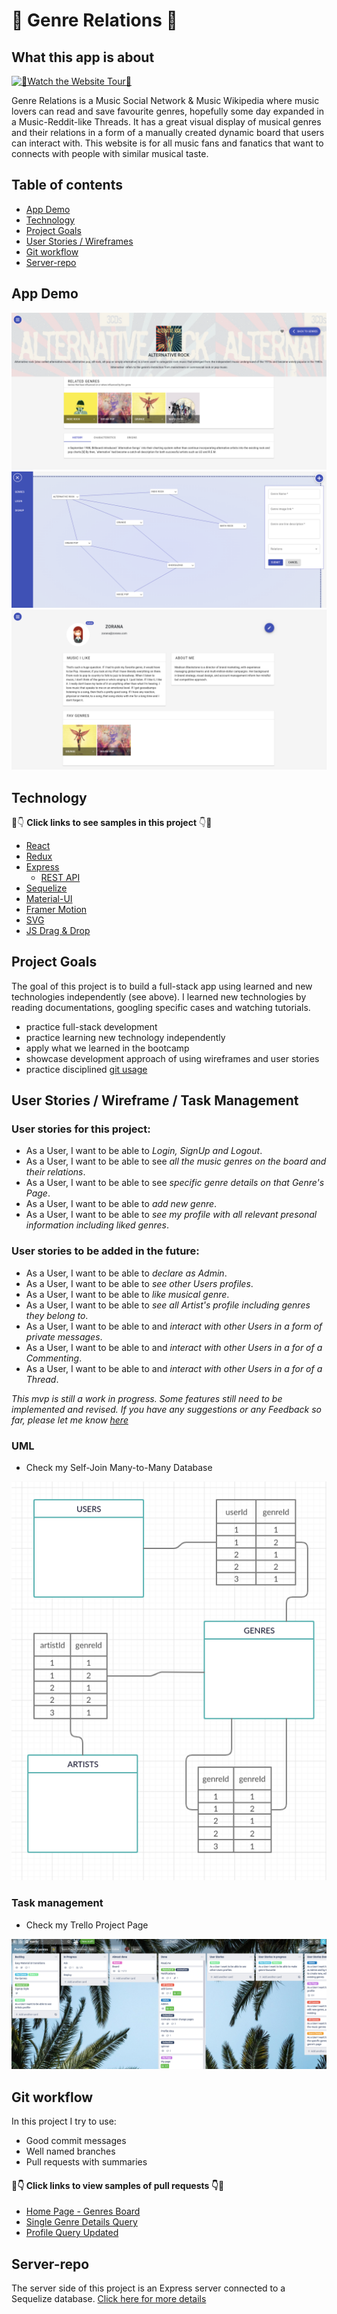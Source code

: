 # :musical_note: Genre Relations :musical_note:

## What this app is about

[![:wave:Watch the Website Tour:wave:](https://prnt.sc/sdt9af)](https://youtu.be/uNgvKIWYTw4)

Genre Relations is a Music Social Network & Music Wikipedia where music lovers can read and save favourite genres, hopefully some day expanded in a Music-Reddit-like Threads. It has a great visual display of musical genres and their relations in a form of a manually created dynamic board that users can interact with. This website is for all music fans and fanatics that want to connects with people with similar musical taste. 

## Table of contents

- [App Demo](#App-demo)
- [Technology](#technology-used)
- [Project Goals](#goals-for-this-project)
- [User Stories / Wireframes](#user-stories-and-wireframe)
- [Git workflow](#git-workflow)
- [Server-repo](#server-repo)

## App Demo

![music-genres-Screenshot1](https://github.com/zoranaism/portfolio-music-genres-client/blob/master/src/GenrePage.png)
![music-genres-Screenshot2](https://github.com/zoranaism/portfolio-music-genres-client/blob/master/src/MainPage.png)
![music-genres-Screenshot3](https://github.com/zoranaism/portfolio-music-genres-client/blob/master/src/ProfilePage.png)


## Technology

:eyes::point_down: **Click links to see samples in this project** :point_down::eyes:

- [React](https://github.com/zoranaism/portfolio-music-genres-client/blob/master/src/App.js)
- [Redux](https://github.com/zoranaism/portfolio-music-genres-client/tree/master/src/store)
- [Express](https://github.com/zoranaism/portfolio-music-genres-server/blob/master/index.js)
  - [REST API](https://github.com/zoranaism/portfolio-music-genres-server/blob/master/routers/genre.js)
- [Sequelize](https://github.com/zoranaism/portfolio-music-genres-server/blob/master/models/genre.js)
- [Material-UI](https://github.com/zoranaism/portfolio-music-genres-client/blob/master/src/pages/Genres/CheckboxesTags.js)
- [Framer Motion](https://github.com/zoranaism/portfolio-music-genres-client/blob/master/src/pages/pageTransitions.js)
- [SVG](https://github.com/zoranaism/portfolio-music-genres-client/blob/master/src/pages/Genres/RelationLine.js)
- [JS Drag & Drop](https://github.com/zoranaism/portfolio-music-genres-client/blob/readme-update/src/pages/Genres/DraggingBoard.js)

## Project Goals

The goal of this project is to build a full-stack app using learned and new technologies independently (see above). I learned new technologies by reading documentations, googling specific cases and watching tutorials.

- practice full-stack development
- practice learning new technology independently
- apply what we learned in the bootcamp
- showcase development approach of using wireframes and user stories
- practice disciplined [git usage](#git-workflow)

## User Stories / Wireframe / Task Management

### User stories for this project:

- As a User, I want to be able to _Login, SignUp and Logout_.
- As a User, I want to be able to see _all the music genres on the board and their relations_.
- As a User, I want to be able to see _specific genre details on that Genre's Page_.
- As a User, I want to be able to _add new genre_.
- As a User, I want to be able to _see my profile with all relevant presonal information including liked genres_.

### User stories to be added in the future:

- As a User, I want to be able to _declare as Admin_.
- As a User, I want to be able to _see other Users profiles_.
- As a User, I want to be able to _like musical genre_. 
- As a User, I want to be able to _see all Artist's profile including genres they belong to_.
- As a User, I want to be able to and _interact with other Users in a form of private messages_.
- As a User, I want to be able to and _interact with other Users in a for of a Commenting_.
- As a User, I want to be able to and _interact with other Users in a for of a Thread_.

_This mvp is still a work in progress. Some features still need to be implemented and revised. If you have any suggestions or any Feedback so far, please let me know [here](https://www.linkedin.com/in/zoranaism/)_

### UML

- Check my Self-Join Many-to-Many Database

 ![UML](https://github.com/zoranaism/portfolio-music-genres-client/blob/master/src/UML.png)

### Task management

- Check my Trello Project Page

 ![Trello](https://github.com/zoranaism/portfolio-music-genres-client/blob/master/src/Trello.png)

## Git workflow

In this project I try to use:

- Good commit messages
- Well named branches
- Pull requests with summaries

#### 👀👇 Click links to view samples of pull requests 👇👀

- [Home Page - Genres Board](https://github.com/zoranaism/portfolio-music-genres-client/pull/1)
- [Single Genre Details Query](https://github.com/zoranaism/portfolio-music-genres-server/pull/4)
- [Profile Query Updated](https://github.com/zoranaism/portfolio-music-genres-server/pull/6)

## Server-repo

The server side of this project is an Express server connected to a Sequelize database. [Click here for more details](https://github.com/zoranaism/portfolio-music-genres-server)